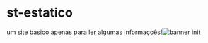 # st-estatico
um site basico apenas para ler algumas informaçoês!![banner init](https://github.com/user-attachments/assets/8a0d1a59-16dd-4002-9b76-5b4b2cc20c39)
